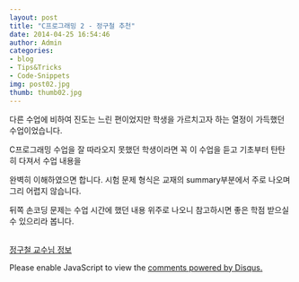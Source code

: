 ```yaml
---
layout: post
title: "C프로그래밍 2 - 정구철 추천"
date: 2014-04-25 16:54:46
author: Admin
categories:
- blog
- Tips&Tricks
- Code-Snippets
img: post02.jpg
thumb: thumb02.jpg
---
```

  다른 수업에 비하여 진도는 느린 편이었지만 학생을 가르치고자 하는 열정이 가득했던 수업이었습니다.

C프로그래밍 수업을 잘 따라오지 못했던 학생이라면 꼭 이 수업을 듣고 기초부터 탄탄히 다져서 수업 내용을 

완벽히 이해하였으면 합니다. 시험 문제 형식은 교재의 summary부분에서 주로 나오며 그리 어렵지 않습니다.

뒤쪽 손코딩 문제는 수업 시간에 했던 내용 위주로 나오니 참고하시면 좋은 학점 받으실 수 있으리라 봅니다.

<p><br/><a href="https://cse.koreatech.ac.kr/index.php?mid=intro_professors" class="btn btn-theme">정구철 교수님 정보</a></p>



<div id="disqus_thread"></div>
<script type="text/javascript">
    /* * * CONFIGURATION VARIABLES * * */
    var disqus_shortname = '6blogdisqus';
    
    /* * * DON'T EDIT BELOW THIS LINE * * */
    (function() {
        var dsq = document.createElement('script'); dsq.type = 'text/javascript'; dsq.async = true;
        dsq.src = '//' + disqus_shortname + '.disqus.com/embed.js';
        (document.getElementsByTagName('head')[0] || document.getElementsByTagName('body')[0]).appendChild(dsq);
    })();
</script>
<noscript>Please enable JavaScript to view the <a href="https://disqus.com/?ref_noscript" rel="nofollow">comments powered by Disqus.</a></noscript>
<script type="text/javascript">
    /* * * CONFIGURATION VARIABLES * * */
    var disqus_shortname = '6blogdisqus';
    
    /* * * DON'T EDIT BELOW THIS LINE * * */
    (function () {
        var s = document.createElement('script'); s.async = true;
        s.type = 'text/javascript';
        s.src = '//' + disqus_shortname + '.disqus.com/count.js';
        (document.getElementsByTagName('HEAD')[0] || document.getElementsByTagName('BODY')[0]).appendChild(s);
    }());
</script>

